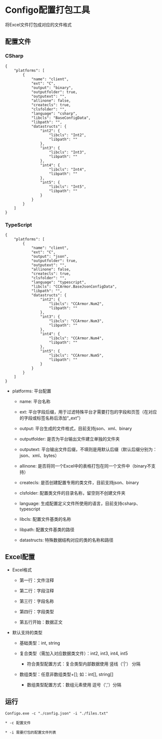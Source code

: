 # Configo配置打包工具

将Excel文件打包成对应的文件格式



## 配置文件

### CSharp

    {
        "platforms": [
            {
                "name": "client",
                "ext": "C",
                "output": "binary",
                "outputfolder": true,
                "outputext": "",
                "allinone": false,
                "createcls": true,
                "clsfolder": "",
                "language": "csharp",
                "libcls": "BaseConfigData",
                "libpath": "",
                "datastructs": {
                    "int2": {
                        "libcls": "Int2",
                        "libpath": ""
                    },
                    "int3": {
                        "libcls": "Int3",
                        "libpath": ""
                    },
                    "int4": {
                        "libcls": "Int4",
                        "libpath": ""
                    },
                    "int5": {
                        "libcls": "Int5",
                        "libpath": ""
                    }
                }
            }
        ]
    }


### TypeScript

    {
        "platforms": [
            {
                "name": "client",
                "ext": "C",
                "output": "json",
                "outputfolder": true,
                "outputext": "",
                "allinone": false,
                "createcls": true,
                "clsfolder": "",
                "language": "typescript",
                "libcls": "CCArmor.BaseJsonConfigData",
                "libpath": "",
                "datastructs": {
                    "int2": {
                        "libcls": "CCArmor.Num2",
                        "libpath": ""
                    },
                    "int3": {
                        "libcls": "CCArmor.Num3",
                        "libpath": ""
                    },
                    "int4": {
                        "libcls": "CCArmor.Num4",
                        "libpath": ""
                    },
                    "int5": {
                        "libcls": "CCArmor.Num5",
                        "libpath": ""
                    }
                }
            }
        ]
    }

* platforms: 平台配置

    * name: 平台名称

    * ext: 平台字段后缀，用于过滤特殊平台才需要打包的字段和页签（在对应的字段或标签名称后添加“_ext”）

    * output: 平台生成的文件格式，目前支持json、xml、binary

    * outputfolder: 是否为平台输出文件建立单独的文件夹

    * outputext: 平台输出文件后缀，不填则是用默认后缀（默认后缀分别为：json、xml、bytes）
    
    * allinone: 是否将同一个Excel中的表格打包在同一个文件中（binary不支持）
    
    * createcls: 是否创建配置专用的类文件，目前支持json、binary

    * clsfolder: 配置类文件的目录名称，留空则不创建文件夹

    * language: 生成配置定义文件所使用的语言，目前支持csharp、typescript

    * libcls: 配置文件基类的名称

    * libpath: 配置文件基类的路径

    * datastructs: 特殊数据结构对应的类的名称和路径

## Excel配置

* Excel格式

    * 第一行：文件注释

    * 第二行：字段注释

    * 第三行：字段名称

    * 第四行：字段类型

    * 第五行开始：数据正文

* 默认支持的类型

    * 基础类型：int, string

    * 复合类型（需加入对应数据类文件）：int2, int3, int4, int5

        * 符合类型配置方式：复合类型内部数据使用 竖线（'|'） 分隔

    * 数组类型：任意非数组类型+[]; 如：int[], string[]

        * 数组类型配置方式：数组元素使用 逗号（','）分隔


## 运行

    Configo.exe -c "./config.json" -i "./files.txt"

    * -c 配置文件

    * -i 需要打包的配置文件列表
